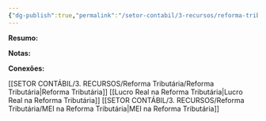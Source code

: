 ```yaml
---
{"dg-publish":true,"permalink":"/setor-contabil/3-recursos/reforma-tributaria/mei-na-reforma-tributaria/","dgPassFrontmatter":true,"created":"2025-08-19T21:25:11.758-03:00","updated":"2025-08-19T23:47:44.937-03:00"}
---
```


**Resumo:**



**Notas:**



**Conexões:**

[[SETOR CONTÁBIL/3. RECURSOS/Reforma Tributária/Reforma Tributária\|Reforma Tributária]]
[[Lucro Real na Reforma Tributária\|Lucro Real na Reforma Tributária]]
[[SETOR CONTÁBIL/3. RECURSOS/Reforma Tributária/MEI na Reforma Tributária\|MEI na Reforma Tributária]]